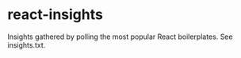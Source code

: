 # react-insights
Insights gathered by polling the most popular React boilerplates. See insights.txt.
